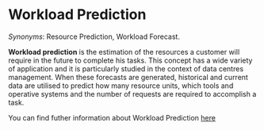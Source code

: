 # Workload Prediction
<!-- (Sustainability) -->

*Synonyms*: Resource Prediction, Workload Forecast.

**Workload prediction** is the estimation of the resources a customer will require in the future to complete his tasks.  This concept has a wide variety of application and it is particularly studied in the context of data centres management. When these forecasts are generated, historical and current data are utilised to predict how many resource units, which tools and operative systems and the number of requests are required to accomplish a task.

You can find futher information about Workload Prediction [here](../../T3.6/resource_prediction.md)
